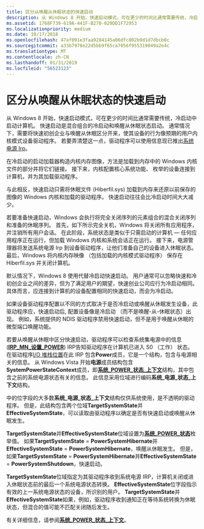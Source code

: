 ```yaml
---
title: 区分从唤醒从休眠状态的快速启动
description: 从 Windows 8 开始，快速启动模式，可在更少的时间比通常需要传统，冷启动中启动计算机。
ms.assetid: 1768F739-619A-441F-B270-029DD1F72953
ms.localizationpriority: medium
ms.date: 10/17/2018
ms.openlocfilehash: 47af091e3faa9284145a06dfc802b9d1d7dbcb0c
ms.sourcegitcommit: a33b7978e22d5bb9f65ca7056f955319049a2e4c
ms.translationtype: MT
ms.contentlocale: zh-CN
ms.lasthandoff: 01/31/2019
ms.locfileid: "56523123"
---
```

# <a name="distinguishing-fast-startup-from-wake-from-hibernation"></a>区分从唤醒从休眠状态的快速启动


从 Windows 8 开始，快速启动模式，可在更少的时间比通常需要传统，冷启动中启动计算机。 快速启动是混合组合的冷启动和唤醒从休眠状态启动。 通常情况下，需要将快速初创企业与唤醒从休眠区分开来，使其设备的行为像预期的用户内核模式设备驱动程序。 若要弄清楚这一点，驱动程序可以使用信息现已推出[系统电源 Irp](power-irps-for-the-system.md)。

在冷启动的启动加载器构造内核内存图像，方法是加载到内存中的 Windows 内核文件的部分并将它们链接。 接下来，内核配置核心系统功能、 枚举的设备连接到计算机，并为其加载驱动程序。

与此相反，快速启动只需将休眠文件 (Hiberfil.sys) 加载到内存来还原以前保存的图像的 Windows 内核和加载的驱动程序。 快速启动往往会比冷启动时间大大减少。

若要准备快速启动，Windows 会执行将完全关闭序列的元素组合的混合关闭序列和准备的休眠序列。 首先，如下所示完全关机，Windows 将关闭所有应用程序，并注销所有用户会话。 在此阶段，系统状态是类似于只需启动的计算机 — 任何应用程序正在运行，但加载 Windows 内核和系统会话正在运行。 接下来，电源管理器将发送系统电源 Irp 到设备驱动程序，让他们准备自己的设备进入休眠状态。 最后，Windows 将内核内存映像 （包括加载的内核模式驱动程序） 保存在 Hiberfil.sys 并关闭计算机。

默认情况下，Windows 8 使用代替冷启动快速启动。 用户通常可以忽略快速和冷初创企业之间的差异，但为了满足用户的期望，快速创业公司应行为冷启动相同。 具体而言，应连接到计算机的设备配置相同的快速启动，而会为冷启动。

如果设备驱动程序配置以不同的方式取决于是否冷启动或唤醒从休眠发生设备，此驱动程序应，快速启动后, 配置设备像是冷启动 （而不是唤醒-从-休眠状态）出现。 例如，系统提供的 NDIS 驱动程序禁用快速启动，但不是用于唤醒从休眠的微型端口唤醒功能。

若要从唤醒从休眠中区分快速启动，驱动程序可以检查系统集电源中的信息 ([**IRP\_MN\_设置\_POWER**](https://msdn.microsoft.com/library/windows/hardware/ff551744)) IRP告知驱动程序在计算机已进入 S0 （工作） 状态。 在驱动程序[I/O 堆栈位置](https://msdn.microsoft.com/library/windows/hardware/ff550659)在此 IRP 包含**Power**成员，它是一个结构，包含与电源相关的信息。 从 Windows Vista 开始**电源**成员结构包含**SystemPowerStateContext**成员，即[**系统\_POWER\_状态\_上下文**](https://msdn.microsoft.com/library/windows/hardware/jj835780)结构，其中包含之前的系统电源状态有关的信息。 此信息采用位域进行编码**系统\_电源\_状态\_上下文**结构。

中的位字段的大多数**系统\_电源\_状态\_上下文**结构仅供系统使用，是不透明的驱动程序。 但是，此结构包含两个位域**TargetSystemState**并**EffectiveSystemState**，可以读取由驱动程序以确定是否有快速启动或唤醒从休眠发生。

**TargetSystemState**并**EffectiveSystemState**位域设置为[**系统\_POWER\_状态**](https://msdn.microsoft.com/library/windows/hardware/ff564565)枚举值。 如果**TargetSystemState** = **PowerSystemHibernate**并**EffectiveSystemState** = **PowerSystemHibernate**，唤醒从休眠发生。 但是，如果**TargetSystemState** = **PowerSystemHibernate**并**EffectiveSystemState**  =  **PowerSystemShutdown**，快速启动。

**TargetSystemState**位域指定为其驱动程序收到系统电源 IRP，计算机关闭或进入休眠状态前的最后一个系统电源状态转换。 **EffectiveSystemState**位字段指示有效的上一系统电源状态的设备，所识别的用户。 **TargetSystemState**并**EffectiveSystemState**如果，例如，驱动程序收到通知正在等待系统转换为休眠状态，但混合的值可能不匹配关闭随后发生。

有关详细信息，请参阅[**系统\_POWER\_状态\_上下文**](https://msdn.microsoft.com/library/windows/hardware/jj835780)。

 

 




